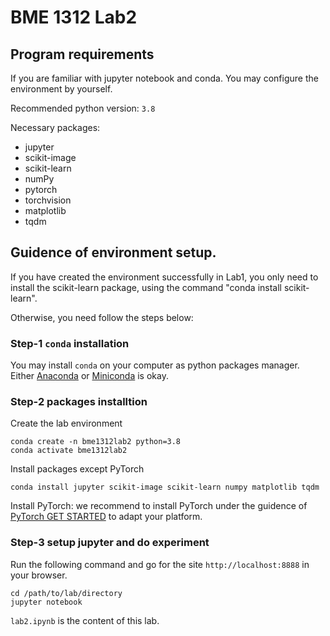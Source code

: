 # BME 1312 Lab2

## Program requirements
If you are familiar with jupyter notebook and conda. You may configure the environment by yourself.

Recommended python version: `3.8`

Necessary packages:

- jupyter
- scikit-image
- scikit-learn
- numPy
- pytorch
- torchvision
- matplotlib
- tqdm

## Guidence of environment setup.

If you have created the environment successfully in Lab1, you only need to install the scikit-learn package, using the command "conda install scikit-learn".

Otherwise, you need follow the steps below:
### Step-1 `conda` installation
You may install `conda` on your computer as python packages manager. Either [Anaconda]( https://www.anaconda.com/ ) or [Miniconda]( https://docs.conda.io/en/latest/miniconda.html ) is okay.

### Step-2 packages installtion
Create the lab environment
```plaintext
conda create -n bme1312lab2 python=3.8
conda activate bme1312lab2
```

Install packages except PyTorch
```plaintext
conda install jupyter scikit-image scikit-learn numpy matplotlib tqdm
```

Install PyTorch: we recommend to install PyTorch under the guidence of [PyTorch GET STARTED]( https://pytorch.org/get-started/locally/) to adapt your platform.

### Step-3 setup jupyter and do experiment
Run the following command and go for the site `http://localhost:8888` in your browser.

```plaintext
cd /path/to/lab/directory
jupyter notebook
```

`lab2.ipynb` is the content of this lab.